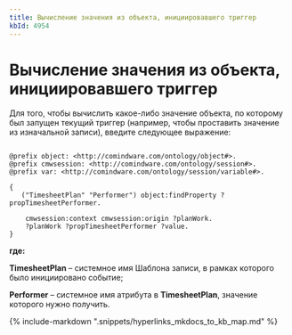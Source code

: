 ```yaml
---
title: Вычисление значения из объекта, инициировавшего триггер
kbId: 4954
---
```


# Вычисление значения из объекта, инициировавшего триггер

Для того, чтобы вычислить какое-либо значение объекта, по которому был запущен текущий триггер (например, чтобы проставить значение из изначальной записи), введите следующее выражение:

```

@prefix object: <http://comindware.com/ontology/object#>.
@prefix cmwsession: <http://comindware.com/ontology/session#>.
@prefix var: <http://comindware.com/ontology/session/variable#>.
 
{
   ("TimesheetPlan" "Performer") object:findProperty ?propTimesheetPerformer.
    
    cmwsession:context cmwsession:origin ?planWork. 
    ?planWork ?propTimesheetPerformer ?value.
}

```

**где:**

**TimesheetPlan** – системное имя Шаблона записи, в рамках которого было инициировано событие;

**Performer** – системное имя атрибута в **TimesheetPlan**, значение которого нужно получить.

{% include-markdown ".snippets/hyperlinks_mkdocs_to_kb_map.md" %}
